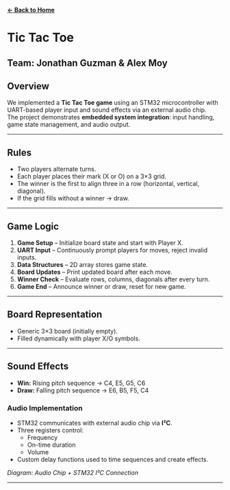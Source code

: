 **[← Back to Home](../README.md)**

# Tic Tac Toe
**Team:** Jonathan Guzman & Alex Moy  
---

## Overview
We implemented a **Tic Tac Toe game** using an STM32 microcontroller with UART-based player input and sound effects via an external audio chip.  
The project demonstrates **embedded system integration**: input handling, game state management, and audio output.  

---

## Rules
- Two players alternate turns.  
- Each player places their mark (X or O) on a 3×3 grid.  
- The winner is the first to align three in a row (horizontal, vertical, diagonal).  
- If the grid fills without a winner → draw.  

---

## Game Logic
1. **Game Setup** – Initialize board state and start with Player X.  
2. **UART Input** – Continuously prompt players for moves, reject invalid inputs.  
3. **Data Structures** – 2D array stores game state.  
4. **Board Updates** – Print updated board after each move.  
5. **Winner Check** – Evaluate rows, columns, diagonals after every turn.  
6. **Game End** – Announce winner or draw, reset for new game.  

---

## Board Representation
- Generic 3×3 board (initially empty).  
- Filled dynamically with player X/O symbols.  

---

## Sound Effects
- **Win:** Rising pitch sequence → C4, E5, G5, C6  
- **Draw:** Falling pitch sequence → E6, B5, F5, C4  

### Audio Implementation
- STM32 communicates with external audio chip via **I²C**.  
- Three registers control:  
  - Frequency  
  - On-time duration  
  - Volume  
- Custom delay functions used to time sequences and create effects.  

*Diagram: Audio Chip + STM32 I²C Connection*  

---


